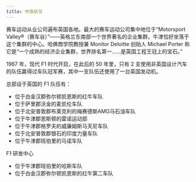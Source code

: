 ```yaml
---
title: 市场状况
---
```


赛车运动从业公司遍布英国各地。最大的赛车运动公司集中地位于“Motorsport Valley®（赛车谷）”——英格兰东南部一个世界著名的企业集群，牛津恰好坐落于这个集群的中心。哈佛商学院教授兼 Monitor Deloitte 创始人 Michael Porter 称它是“一个成熟的经济企业集群，世界排名第一……是英国工程王冠上的宝石。”

1967 年，现代 F1 时代开启，在此后的 50 年里，只有 2 支使用非英国设计汽车的队伍赢得过车队冠军赛，其中一支队伍还使用了一台英国发动机。

总部设于英国的 F1 队伍有：
- 位于白金汉郡弥尔顿凯恩斯的红牛车队
- 位于萨里郡沃金的麦凯伦车队
- 位于北安普敦郡布莱克利的梅赛德斯AMG马石油车队
- 位于牛津郡恩斯顿的雷诺运动部
- 位于牛津郡格罗夫的威廉姆斯马天尼车队
- 位于北安普敦郡银石的印度力量车队
- 位于牛津郡班伯里的马诺车队

F1 研发中心
- 位于牛津郡班伯里的哈斯车队
- 位于白金汉郡弥尔顿凯恩斯的红牛第二车队
